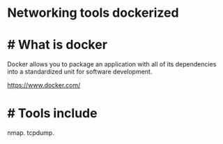 # Networking tools dockerized


# # What is docker

Docker allows you to package an application with all of its dependencies into a standardized unit for software development.

https://www.docker.com/

# # Tools include

nmap.
tcpdump.
